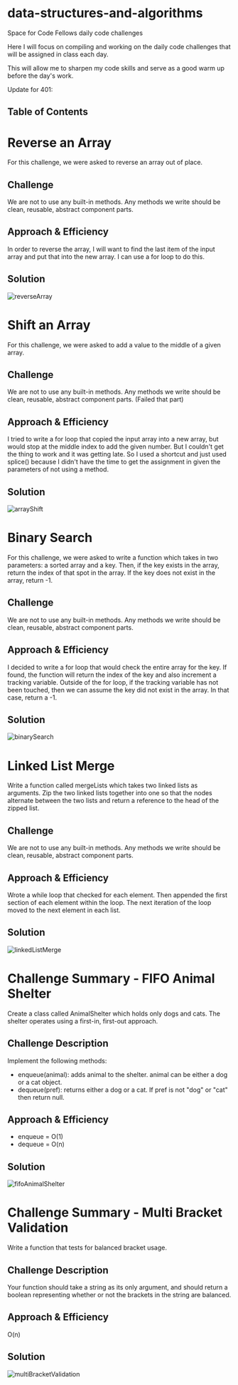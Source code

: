 # data-structures-and-algorithms
Space for Code Fellows daily code challenges

Here I will focus on compiling and working on the daily code challenges that will be assigned in class each day. 

This will allow me to sharpen my code skills and serve as a good warm up before the day's work.

Update for 401:

## Table of Contents

# Reverse an Array

For this challenge, we were asked to reverse an array out of place. 

## Challenge

We are not to use any built-in methods. Any methods we write should be clean, reusable, abstract component parts. 

## Approach & Efficiency

In order to reverse the array, I will want to find the last item of the input array and put that into the new array. I can use a for loop to do this.

## Solution

![reverseArray](/code-challenges/assets/reverseArray.jpg)

# Shift an Array

For this challenge, we were asked to add a value to the middle of a given array. 

## Challenge

We are not to use any built-in methods. Any methods we write should be clean, reusable, abstract component parts. (Failed that part)

## Approach & Efficiency

I tried to write a for loop that copied the input array into a new array, but would stop at the middle index to add the given number. But I couldn't get the thing to work and it was getting late. So I used a shortcut and just used splice() because I didn't have the time to get the assignment in given the parameters of not using a method.

## Solution

![arrayShift](/code-challenges/assets/arrayShift.png)

# Binary Search

For this challenge, we were asked to write a function which takes in two parameters: a sorted array and a key. Then, if the key exists in the array, return the index of that spot in the array. If the key does not exist in the array, return -1. 

## Challenge

We are not to use any built-in methods. Any methods we write should be clean, reusable, abstract component parts.

## Approach & Efficiency

I decided to write a for loop that would check the entire array for the key. If found, the function will return the index of the key and also increment a tracking variable. Outside of the for loop, if the tracking variable has not been touched, then we can assume the key did not exist in the array. In that case, return a -1. 

## Solution

![binarySearch](/code-challenges/assets/binarySearch.png)

# Linked List Merge

Write a function called mergeLists which takes two linked lists as arguments. Zip the two linked lists together into one so that the nodes alternate between the two lists and return a reference to the head of the zipped list. 

## Challenge

We are not to use any built-in methods. Any methods we write should be clean, reusable, abstract component parts.

## Approach & Efficiency

Wrote a while loop that checked for each element. Then appended the first section of each element within the loop. The next iteration of the loop moved to the next element in each list.

## Solution

![linkedListMerge](/code-challenges/assets/linkedListMerge.png)

# Challenge Summary - FIFO Animal Shelter

Create a class called AnimalShelter which holds only dogs and cats. 
The shelter operates using a first-in, first-out approach.

## Challenge Description

Implement the following methods:
* enqueue(animal): adds animal to the shelter. animal can be either a dog or a cat object.
* dequeue(pref): returns either a dog or a cat. If pref is not "dog" or "cat" then return null.

## Approach & Efficiency
* enqueue = O(1)
* dequeue = O(n)

## Solution
![fifoAnimalShelter](/code-challenges/assets/fifoAnimalShelter.png)

# Challenge Summary - Multi Bracket Validation
Write a function that tests for balanced bracket usage.

## Challenge Description
Your function should take a string as its only argument, and should return a boolean representing whether or not the brackets in the string are balanced. 

## Approach & Efficiency
O(n)

## Solution
![multiBracketValidation](/code-challenges/assets/multiBracketValidation.png)

